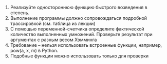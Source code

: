 1. Реализуйте одностороннюю функцию быстрого возведения в степень.
2. Выполнение программы должно сопровождаться подробной трассировкой (см. таблица из лекции)
3. С помощью переменной-счетчика определите фактической количество выполненных умножений. Проверьте результат при аргументах с разным весом Хэмминга
4. Требование – нельзя использовать встроенные функции, например, pow(a, x, m) в Python.
5. Подобные функции можно использовать только для проверки